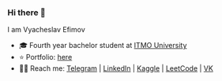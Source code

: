 ### Hi there 👋

I am Vyacheslav Efimov

* 🎓 Fourth year bachelor student at [ITMO University](https://en.itmo.ru)
* ⭐️ Portfolio: [here](https://slavafive.github.io/portfolio/)
* 👨‍💻 Reach me: [Telegram](https://t.me/slavafive) | [LinkedIn](https://www.linkedin.com/in/vyacheslav-efimov-a190a7210/) | [Kaggle](https://www.kaggle.com/vyacheslavefimov) | [LeetCode](https://leetcode.com/slaveau) | [VK](https://vk.com/slaveau)
